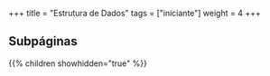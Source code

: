 +++
title = "Estrutura de Dados"
tags = ["iniciante"]
weight = 4
+++

## Subpáginas

{{% children showhidden="true" %}}